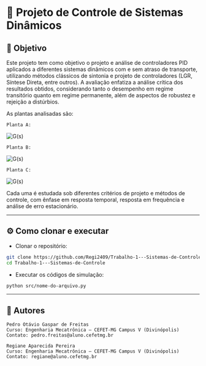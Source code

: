 # 🧩 Projeto de Controle de Sistemas Dinâmicos

## 🎯 Objetivo

Este projeto tem como objetivo o projeto e análise de controladores PID aplicados a diferentes sistemas dinâmicos com e sem atraso de transporte, utilizando métodos clássicos de sintonia e projeto de controladores (LGR, Síntese Direta, entre outros).
A avaliação enfatiza a análise crítica dos resultados obtidos, considerando tanto o desempenho em regime transitório quanto em regime permanente, além de aspectos de robustez e rejeição a distúrbios.

As plantas analisadas são:

`Planta A:`  

![G(s)](https://latex.codecogs.com/svg.image?\color{white}G(s)%20=%20\frac{0.20e^{-5s}}{20s%20+%201})

`Planta B:`  

![G(s)](https://latex.codecogs.com/svg.image?\color{white}G(s)%20=%20=%20\frac{100e^{-7s}}{(14s%20+%201)(21s%20+%201)})

`Planta C:`  

![G(s)](https://latex.codecogs.com/svg.image?\color{white}G(s)%20=%20\frac{-8}{s^2%20+%201.5s%20-%201})


Cada uma é estudada sob diferentes critérios de projeto e métodos de controle, com ênfase em resposta temporal, resposta em frequência e análise de erro estacionário.

---

## ⚙️ Como clonar e executar

- Clonar o repositório:

```bash
git clone https://github.com/Regi2409/Trabalho-1---Sistemas-de-Controle.git
cd Trabalho-1---Sistemas-de-Controle
```

- Executar os códigos de simulação:

```bash
python src/nome-do-arquivo.py
```
---

## 👥 Autores
```
Pedro Otávio Gaspar de Freitas
Curso: Engenharia Mecatrônica — CEFET-MG Campus V (Divinópolis)
Contato: pedro.freitas@aluno.cefetmg.br
```

```
Regiane Aparecida Pereira
Curso: Engenharia Mecatrônica — CEFET-MG Campus V (Divinópolis)
Contato: regiane@aluno.cefetmg.br
```